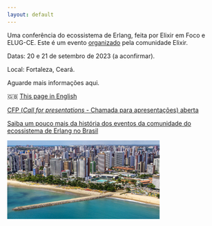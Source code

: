 ```yaml
---
layout: default
---
```



Uma conferência do ecossistema de Erlang, feita por Elixir em Foco e ELUG-CE. Este é um evento [organizado](./organizacao.md) pela comunidade Elixir.

Datas: 20 e 21 de setembro de 2023 (a aconfirmar).

Local: Fortaleza, Ceará.

Aguarde mais informações aqui.

🇬🇧 [This page in English](http://elixiremfoco.github.io/elixirfortaleza/index_en)

[CFP (_Call for presentations_ - Chamada para apresentações) aberta](https://forms.gle/5xC22eaz6RqCkLz98) 


[Saiba um pouco mais da história dos eventos da comunidade do ecossistema de Erlang no Brasil](./historia.md)

<img src="./images/Fortaleza.jpg" width="70%">


